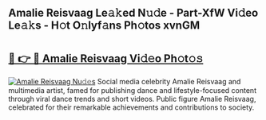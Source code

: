 ## Amalie Reisvaag Le𝚊𝚔ed N𝚞𝚍e - Part-XfW Vi𝚍eo Le𝚊𝚔s - H𝚘t O𝚗lyf𝚊ns Ph𝚘tos xvnGM

# <h2><a href="http://hf0k0am.feru.top/?c=Amalie+Reisvaag">🔗 👉 🔴 Amalie Reisvaag Vi𝚍𝚎o Ph𝚘t𝚘𝚜</a></h2>

[![Amalie Reisvaag Nu𝚍𝚎s](https://i.imgur.com/0TWrTi3.gif)](http://hf0k0am.feru.top/?c=Amalie+Reisvaag)
Social media celebrity Amalie Reisvaag and multimedia artist, famed for publishing dance and lifestyle-focused content through viral dance trends and short videos. Public figure Amalie Reisvaag, celebrated for their remarkable achievements and contributions to society. 
